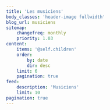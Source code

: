 ```yaml
---
title: 'Les musiciens'
body_classes: 'header-image fullwidth'
blog_url: musiciens
sitemap:
    changefreq: monthly
    priority: 1.03
content:
    items: '@self.children'
    order:
        by: date
        dir: desc
    limit: 6
    pagination: true
feed:
    description: 'Musiciens'
    limit: 10
pagination: true
---
```


